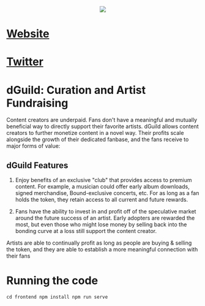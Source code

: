 <p align="center">
  <img src="https://github.com/RUDE-labs/dGuild/blob/dev/images/dGuild.png" />
</p>

# [Website](https://dguild.co)
# [Twitter](https://twitter.com/dGuildINC)

# dGuild: Curation and Artist Fundraising

Content creators are underpaid. Fans don't have a meaningful and mutually beneficial way to directly support their favorite artists. dGuild allows content creators to further monetize content in a novel way. Their profits scale alongside the growth of their dedicated fanbase, and the fans receive to major forms of value:

## dGuild Features
1. Enjoy benefits of an exclusive "club" that provides access to premium content. For example, a musician could offer early album downloads, signed merchandise, Bound-exclusive concerts, etc. For as long as a fan holds the token, they retain access to all current and future rewards.

2. Fans have the ability to invest in and profit off of the speculative market around the future success of an artist. Early adopters are rewarded the most, but even those who might lose money by selling back into the bonding curve at a loss still support the content creator.

Artists are able to continually profit as long as people are buying & selling the token, and they are able to establish a more meaningful connection with their fans


# Running the code
`
cd frontend
npm install
npm run serve
`
